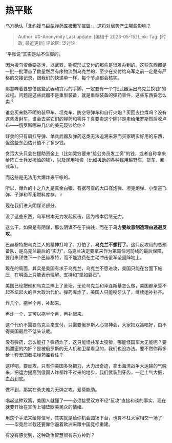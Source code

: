 # 热平账
[乌方确认「北约援乌巨型弹药库被俄军摧毁」，这将对局势产生哪些影响？](https://www.zhihu.com/question/600928924/answer/3028129947)

> Author: #0-Anonymity
> Last update: [编辑于 2023-05-15]
> Link:
> Tag: [时政, 最近更新]
> 评论区:
> 泛讨论:

“平账说”其实是站不住脚的。

因为援乌资金要贪污，以武器、物资形式交付的那些是很难办到的。这些东西都是一批一批清点了数量然后有序物流到乌克兰的，至少在交付给乌军之前一定是有严格的交接记录，跟我们的快递单一样，每个节点都会核实。

那意味着要想借这些武器动贪污的手脚，一定要有一个“把武器运出乌克兰换钱”的过程。问题是这些武器不是重型装备，就是重型装备的弹药零件，这些东西要怎么卖？

谁会买来路不明的装甲车、坦克车、防空导弹车和自行火炮？买回去拉煤吗？没有这些发射车，谁会去买它们的弹药和零件？真要卖这个除非是卖给俄罗斯然后收卢布——俄罗斯哪来几亿的美元现钞给你？

好卖的只有肩扛导弹、单兵武器及弹药这类无法追溯来源而买家确实好用的东西，但这些东西估计值不了多少钱。

贪污大头只会在援助资金上（比如哭穷要来“给公务员发工资”的钱，或者自称拿来给阵亡士兵发抚恤的钱），以及民用物资（比如援助的各种民用越野车、货车、厢式车）。

而这些是无法用大爆炸来平帐的。

所以，爆炸的十之八九是真金白银、有据可查的大口径炮弹、坦克炮弹、小型巡飞弹、子弹和军用燃料库存。 r

现在我们进入阴谋论部分。

没了这些东西，乌军根本无力发起反击，因为根本后继无力。

这么干，如果是有阴谋，那么阴谋不在于搞钱，而在于**乌方要故意制造理由逃避反攻**。

巴赫穆特把乌克兰人的精神打垮了、打怕了，**乌克兰不想打了**。这只反攻用的总预备队，是乌克兰最后的“实力”，乌克兰决定要拿来作为第聂伯河防线的最后保障，要用来顶住下一个巴赫穆特，而不能浪费在主动冲击俄军坚固阵地上。

现在的局面，其实是美国有求于乌克兰，乌克兰不愿进攻，美国只能在台面下施压，在明面上只能表示理解、支持和“坚如磐石”。

美国已经把他和乌克兰捧上了圣坛，无论乌克兰和泽连斯基怎么做，美国都承受不起圣坛起火的巨大政治代价。弹药库炸了，美国人只能咬牙认了，继续运补补齐。

炸几个，拖半个月，补起来。

再炸一个，又可以拖半个月，再补起来。

这个代价不需要乌克兰来支付，只需要俄罗斯人心领神会，大家把双簧唱好，由不得美国最后不低头认栽。

没有弹药，怎么能打？弹药炸了，这只能怪共军太狡猾，哪能怪国军太无能呢？要抓泄密的内奸？是被俄罗斯的无人机和卫星看见的，我们也没办法。要不然你再多给十套爱国者把弹药库看住？

这样吧，要反攻，只有你美国多努把力，大力出奇迹，拿出海湾战争大运输的气魄来，把运力提高到俄国人炸都炸不过来的地步，我们武装到牙齿，一定士气大振，血战到底。

做不到，那实在勇夫难为无弹之攻，爱莫能助。

唱起这种双簧，美国人就懂了——必须接受双方不经“反攻”直接和谈的事实，现在就要开始在宣传上铺垫欧美民众的情绪。

用这个手法来给你信号，其实就是给你机会圆场下台，也算不枉大家相交一场了——毕竟后半截还要靠你逼着欧洲来跟中国竞标重建。

有没有感觉到，这种政治智慧很有东方神韵？